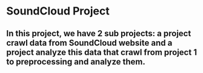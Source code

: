 # SoundCloud Project
## In this project, we have 2 sub projects: a project crawl data from SoundCloud website and a project analyze this data that crawl from project 1 to preprocessing and analyze them.

